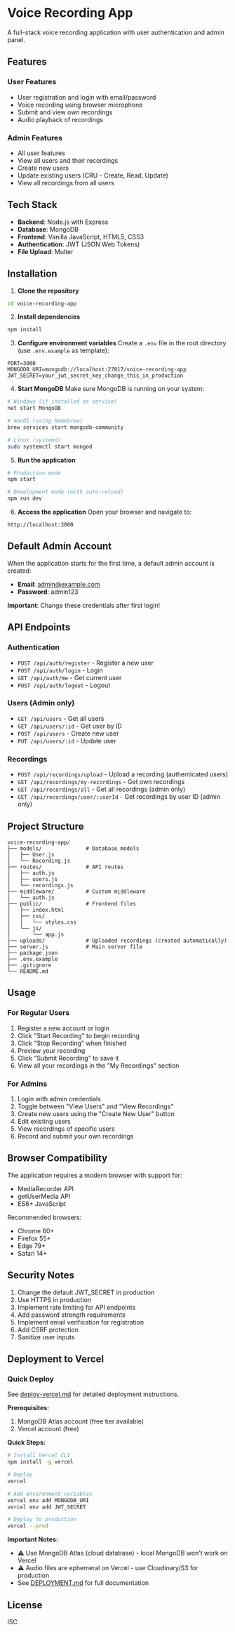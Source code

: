 # Voice Recording App

A full-stack voice recording application with user authentication and admin panel.

## Features

### User Features
- User registration and login with email/password
- Voice recording using browser microphone
- Submit and view own recordings
- Audio playback of recordings

### Admin Features
- All user features
- View all users and their recordings
- Create new users
- Update existing users (CRU - Create, Read, Update)
- View all recordings from all users

## Tech Stack

- **Backend**: Node.js with Express
- **Database**: MongoDB
- **Frontend**: Vanilla JavaScript, HTML5, CSS3
- **Authentication**: JWT (JSON Web Tokens)
- **File Upload**: Multer

## Installation

1. **Clone the repository**
```bash
cd voice-recording-app
```

2. **Install dependencies**
```bash
npm install
```

3. **Configure environment variables**
Create a `.env` file in the root directory (use `.env.example` as template):
```
PORT=3000
MONGODB_URI=mongodb://localhost:27017/voice-recording-app
JWT_SECRET=your_jwt_secret_key_change_this_in_production
```

4. **Start MongoDB**
Make sure MongoDB is running on your system:
```bash
# Windows (if installed as service)
net start MongoDB

# macOS (using Homebrew)
brew services start mongodb-community

# Linux (systemd)
sudo systemctl start mongod
```

5. **Run the application**
```bash
# Production mode
npm start

# Development mode (with auto-reload)
npm run dev
```

6. **Access the application**
Open your browser and navigate to:
```
http://localhost:3000
```

## Default Admin Account

When the application starts for the first time, a default admin account is created:

- **Email**: admin@example.com
- **Password**: admin123

**Important**: Change these credentials after first login!

## API Endpoints

### Authentication
- `POST /api/auth/register` - Register a new user
- `POST /api/auth/login` - Login
- `GET /api/auth/me` - Get current user
- `POST /api/auth/logout` - Logout

### Users (Admin only)
- `GET /api/users` - Get all users
- `GET /api/users/:id` - Get user by ID
- `POST /api/users` - Create new user
- `PUT /api/users/:id` - Update user

### Recordings
- `POST /api/recordings/upload` - Upload a recording (authenticated users)
- `GET /api/recordings/my-recordings` - Get own recordings
- `GET /api/recordings/all` - Get all recordings (admin only)
- `GET /api/recordings/user/:userId` - Get recordings by user ID (admin only)

## Project Structure

```
voice-recording-app/
├── models/              # Database models
│   ├── User.js
│   └── Recording.js
├── routes/              # API routes
│   ├── auth.js
│   ├── users.js
│   └── recordings.js
├── middleware/          # Custom middleware
│   └── auth.js
├── public/              # Frontend files
│   ├── index.html
│   ├── css/
│   │   └── styles.css
│   └── js/
│       └── app.js
├── uploads/             # Uploaded recordings (created automatically)
├── server.js            # Main server file
├── package.json
├── .env.example
├── .gitignore
└── README.md
```

## Usage

### For Regular Users
1. Register a new account or login
2. Click "Start Recording" to begin recording
3. Click "Stop Recording" when finished
4. Preview your recording
5. Click "Submit Recording" to save it
6. View all your recordings in the "My Recordings" section

### For Admins
1. Login with admin credentials
2. Toggle between "View Users" and "View Recordings"
3. Create new users using the "Create New User" button
4. Edit existing users
5. View recordings of specific users
6. Record and submit your own recordings

## Browser Compatibility

The application requires a modern browser with support for:
- MediaRecorder API
- getUserMedia API
- ES6+ JavaScript

Recommended browsers:
- Chrome 60+
- Firefox 55+
- Edge 79+
- Safari 14+

## Security Notes

1. Change the default JWT_SECRET in production
2. Use HTTPS in production
3. Implement rate limiting for API endpoints
4. Add password strength requirements
5. Implement email verification for registration
6. Add CSRF protection
7. Sanitize user inputs

## Deployment to Vercel

### Quick Deploy

See [deploy-vercel.md](deploy-vercel.md) for detailed deployment instructions.

**Prerequisites:**
1. MongoDB Atlas account (free tier available)
2. Vercel account (free)

**Quick Steps:**
```bash
# Install Vercel CLI
npm install -g vercel

# Deploy
vercel

# Add environment variables
vercel env add MONGODB_URI
vercel env add JWT_SECRET

# Deploy to production
vercel --prod
```

**Important Notes:**
- ⚠️ Use MongoDB Atlas (cloud database) - local MongoDB won't work on Vercel
- ⚠️ Audio files are ephemeral on Vercel - use Cloudinary/S3 for production
- See [DEPLOYMENT.md](DEPLOYMENT.md) for full documentation

## License

ISC

